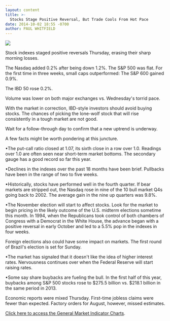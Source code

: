 ```yaml
---
layout: content
title: >-
  Stocks Stage Positive Reversal, But Trade Cools From Hot Pace
date: 2014-10-02 18:55 -0700
author: PAUL WHITFIELD
---
```






![](https://www.investors.com/wp-content/uploads/ibd-migrated-images/MPv_141003_635478597325284006.png)









Stock indexes staged positive reversals Thursday, erasing their sharp morning losses.

  

The Nasdaq added 0.2% after being down 1.2%. The S&P 500 was flat. For the first time in three weeks, small caps outperformed: The S&P 600 gained 0.9%.

  

The IBD 50 rose 0.2%.

  

Volume was lower on both major exchanges vs. Wednesday's torrid pace.

  

With the market in correction, IBD-style investors should avoid buying stocks. The chances of picking the lone-wolf stock that will rise consistently in a tough market are not good.

  

Wait for a follow-through day to confirm that a new uptrend is underway.

  

A few facts might be worth pondering at this juncture.

  

•The put-call ratio closed at 1.07, its sixth close in a row over 1.0. Readings over 1.0 are often seen near short-term market bottoms. The secondary gauge has a good record so far this year.

  

•Declines in the indexes over the past 18 months have been brief. Pullbacks have been in the range of two to five weeks.

  

•Historically, stocks have performed well in the fourth quarter. If bear markets are stripped out, the Nasdaq rose in nine of the 10 bull market Q4s going back to 2002. The average gain in the nine up quarters was 9.8%.

  

•The November election will start to affect stocks. Look for the market to begin pricing in the likely outcome of the U.S. midterm elections sometime this month. In 1994, when the Republicans took control of both chambers of Congress with a Democrat in the White House, the advance began with a positive reversal in early October and led to a 5.5% pop in the indexes in four weeks.

  

Foreign elections also could have some impact on markets. The first round of Brazil's election is set for Sunday.

  

•The market has signaled that it doesn't like the idea of higher interest rates. Nervousness continues over when the Federal Reserve will start raising rates.

  

•Some say share buybacks are fueling the bull. In the first half of this year, buybacks among S&P 500 stocks rose to $275.5 billion vs. $218.1 billion in the same period in 2013.

  

Economic reports were mixed Thursday. First-time jobless claims were fewer than expected. Factory orders for August, however, missed estimates.

  

[Click here to access the General Market Indicator Charts](https://www.investors.com/pdf/GMI_100314.pdf).




